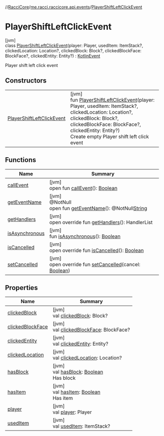 //[RacciCore](../../../index.md)/[me.racci.raccicore.api.events](../index.md)/[PlayerShiftLeftClickEvent](index.md)

# PlayerShiftLeftClickEvent

[jvm]\
class [PlayerShiftLeftClickEvent](index.md)(player: Player, usedItem: ItemStack?, clickedLocation: Location?, clickedBlock: Block?, clickedBlockFace: BlockFace?, clickedEntity: Entity?) : [KotlinEvent](../-kotlin-event/index.md)

Player shift left click event

## Constructors

| | |
|---|---|
| [PlayerShiftLeftClickEvent](-player-shift-left-click-event.md) | [jvm]<br>fun [PlayerShiftLeftClickEvent](-player-shift-left-click-event.md)(player: Player, usedItem: ItemStack?, clickedLocation: Location?, clickedBlock: Block?, clickedBlockFace: BlockFace?, clickedEntity: Entity?)<br>Create empty Player shift left click event |

## Functions

| Name | Summary |
|---|---|
| [callEvent](../-day-event/index.md#-1071638799%2FFunctions%2F-1216412040) | [jvm]<br>open fun [callEvent](../-day-event/index.md#-1071638799%2FFunctions%2F-1216412040)(): [Boolean](https://kotlinlang.org/api/latest/jvm/stdlib/kotlin/-boolean/index.html) |
| [getEventName](../-day-event/index.md#1147460734%2FFunctions%2F-1216412040) | [jvm]<br>@NotNull<br>open fun [getEventName](../-day-event/index.md#1147460734%2FFunctions%2F-1216412040)(): @NotNull[String](https://kotlinlang.org/api/latest/jvm/stdlib/kotlin/-string/index.html) |
| [getHandlers](../-kotlin-event/get-handlers.md) | [jvm]<br>open override fun [getHandlers](../-kotlin-event/get-handlers.md)(): HandlerList |
| [isAsynchronous](../-day-event/index.md#-706610981%2FFunctions%2F-1216412040) | [jvm]<br>fun [isAsynchronous](../-day-event/index.md#-706610981%2FFunctions%2F-1216412040)(): [Boolean](https://kotlinlang.org/api/latest/jvm/stdlib/kotlin/-boolean/index.html) |
| [isCancelled](../-kotlin-event/is-cancelled.md) | [jvm]<br>open override fun [isCancelled](../-kotlin-event/is-cancelled.md)(): [Boolean](https://kotlinlang.org/api/latest/jvm/stdlib/kotlin/-boolean/index.html) |
| [setCancelled](../-kotlin-event/set-cancelled.md) | [jvm]<br>open override fun [setCancelled](../-kotlin-event/set-cancelled.md)(cancel: [Boolean](https://kotlinlang.org/api/latest/jvm/stdlib/kotlin/-boolean/index.html)) |

## Properties

| Name | Summary |
|---|---|
| [clickedBlock](clicked-block.md) | [jvm]<br>val [clickedBlock](clicked-block.md): Block? |
| [clickedBlockFace](clicked-block-face.md) | [jvm]<br>val [clickedBlockFace](clicked-block-face.md): BlockFace? |
| [clickedEntity](clicked-entity.md) | [jvm]<br>val [clickedEntity](clicked-entity.md): Entity? |
| [clickedLocation](clicked-location.md) | [jvm]<br>val [clickedLocation](clicked-location.md): Location? |
| [hasBlock](has-block.md) | [jvm]<br>val [hasBlock](has-block.md): [Boolean](https://kotlinlang.org/api/latest/jvm/stdlib/kotlin/-boolean/index.html)<br>Has block |
| [hasItem](has-item.md) | [jvm]<br>val [hasItem](has-item.md): [Boolean](https://kotlinlang.org/api/latest/jvm/stdlib/kotlin/-boolean/index.html)<br>Has item |
| [player](player.md) | [jvm]<br>val [player](player.md): Player |
| [usedItem](used-item.md) | [jvm]<br>val [usedItem](used-item.md): ItemStack? |
